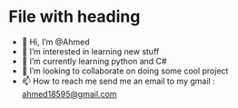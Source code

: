 # File with heading
- 👋 Hi, I’m @Ahmed
- 👀 I’m interested in learning new stuff 
- 🌱 I’m currently learning python and C#
- 💞️ I’m looking to collaborate on doing some cool project
- 📫 How to reach me send me an email to my gmail : ahmed18595@gmail.com

<!---
Ahmed1893/Ahmed1893 is a ✨ special ✨ repository because its `README.md` (this file) appears on your GitHub profile.
You can click the Preview link to take a look at your changes.
--->
